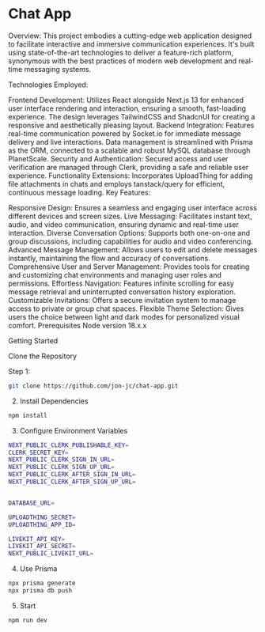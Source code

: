 # Chat App

Overview:
This project embodies a cutting-edge web application designed to facilitate interactive and immersive communication experiences. It's built using state-of-the-art technologies to deliver a feature-rich platform, synonymous with the best practices of modern web development and real-time messaging systems.

Technologies Employed:

Frontend Development: Utilizes React alongside Next.js 13 for enhanced user interface rendering and interaction, ensuring a smooth, fast-loading experience. The design leverages TailwindCSS and ShadcnUI for creating a responsive and aesthetically pleasing layout.
Backend Integration: Features real-time communication powered by Socket.io for immediate message delivery and live interactions. Data management is streamlined with Prisma as the ORM, connected to a scalable and robust MySQL database through PlanetScale.
Security and Authentication: Secured access and user verification are managed through Clerk, providing a safe and reliable user experience.
Functionality Extensions: Incorporates UploadThing for adding file attachments in chats and employs tanstack/query for efficient, continuous message loading.
Key Features:

Responsive Design: Ensures a seamless and engaging user interface across different devices and screen sizes.
Live Messaging: Facilitates instant text, audio, and video communication, ensuring dynamic and real-time user interaction.
Diverse Conversation Options: Supports both one-on-one and group discussions, including capabilities for audio and video conferencing.
Advanced Message Management: Allows users to edit and delete messages instantly, maintaining the flow and accuracy of conversations.
Comprehensive User and Server Management: Provides tools for creating and customizing chat environments and managing user roles and permissions.
Effortless Navigation: Features infinite scrolling for easy message retrieval and uninterrupted conversation history exploration.
Customizable Invitations: Offers a secure invitation system to manage access to private or group chat spaces.
Flexible Theme Selection: Gives users the choice between light and dark modes for personalized visual comfort.
Prerequisites
Node version 18.x.x

Getting Started

Clone the Repository

Step 1:
```sh
git clone https://github.com/jon-jc/chat-app.git

```
2. Install Dependencies
```sh
npm install

```
3. Configure Environment Variables
```sh
NEXT_PUBLIC_CLERK_PUBLISHABLE_KEY=
CLERK_SECRET_KEY=
NEXT_PUBLIC_CLERK_SIGN_IN_URL=
NEXT_PUBLIC_CLERK_SIGN_UP_URL=
NEXT_PUBLIC_CLERK_AFTER_SIGN_IN_URL=
NEXT_PUBLIC_CLERK_AFTER_SIGN_UP_URL=


DATABASE_URL=

UPLOADTHING_SECRET=
UPLOADTHING_APP_ID=

LIVEKIT_API_KEY=
LIVEKIT_API_SECRET=
NEXT_PUBLIC_LIVEKIT_URL=

```
4. Use Prisma
```sh
npx prisma generate
npx prisma db push

```
5. Start
```sh
npm run dev
```




